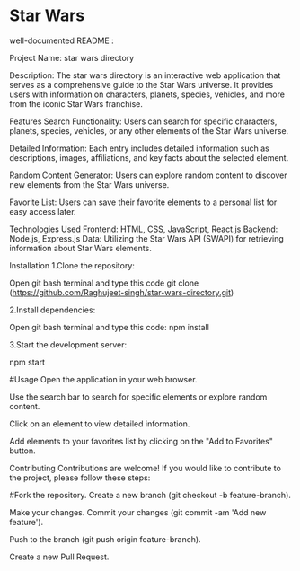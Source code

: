 # Star Wars

well-documented README :

Project Name: star wars directory

Description:
The star wars directory is an interactive web application that serves as a comprehensive guide to the Star Wars universe. It provides users with information on characters, planets, species, vehicles, and more from the iconic Star Wars franchise.

Features
Search Functionality: Users can search for specific characters, planets, species, vehicles, or any other elements of the Star Wars universe.

Detailed Information: Each entry includes detailed information such as descriptions, images, affiliations, and key facts about the selected element.

Random Content Generator: Users can explore random content to discover new elements from the Star Wars universe.

Favorite List: Users can save their favorite elements to a personal list for easy access later.

Technologies Used
Frontend: HTML, CSS, JavaScript, React.js
Backend: Node.js, Express.js
Data: Utilizing the Star Wars API (SWAPI) for retrieving information about Star Wars elements.

Installation
1.Clone the repository:

Open git bash terminal and type this code
git clone (https://github.com/Raghujeet-singh/star-wars-directory.git)

2.Install dependencies:

Open git bash terminal and type this code:
npm install

3.Start the development server:

npm start

#Usage
Open the application in your web browser.

Use the search bar to search for specific elements or explore random content.

Click on an element to view detailed information.

Add elements to your favorites list by clicking on the "Add to Favorites" button.

Contributing
Contributions are welcome! If you would like to contribute to the project, please follow these steps:

#Fork the repository.
Create a new branch (git checkout -b feature-branch).

Make your changes.
Commit your changes (git commit -am 'Add new feature').

Push to the branch (git push origin feature-branch).

Create a new Pull Request.
